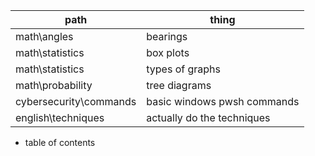 
| path | thing |
| - | - |
| math\angles | bearings |
| math\statistics | box plots |
| math\statistics | types of graphs |
| math\probability | tree diagrams |
| cybersecurity\commands | basic windows pwsh commands |
| english\techniques | actually do the techniques | 

- table of contents